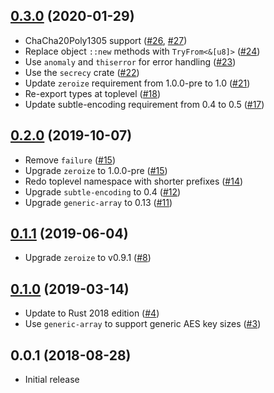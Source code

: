 ## [0.3.0] (2020-01-29)

- ChaCha20Poly1305 support ([#26], [#27])
- Replace object `::new` methods with `TryFrom<&[u8]>` ([#24])
- Use `anomaly` and `thiserror` for error handling ([#23])
- Use the `secrecy` crate ([#22])
- Update `zeroize` requirement from 1.0.0-pre to 1.0 ([#21])
- Re-export types at toplevel ([#18])
- Update subtle-encoding requirement from 0.4 to 0.5 ([#17])

## [0.2.0] (2019-10-07)

- Remove `failure` ([#15])
- Upgrade `zeroize` to 1.0.0-pre ([#15])
- Redo toplevel namespace with shorter prefixes ([#14])
- Upgrade `subtle-encoding` to 0.4 ([#12])
- Upgrade `generic-array` to 0.13 ([#11])

## [0.1.1] (2019-06-04)

- Upgrade `zeroize` to v0.9.1 ([#8])

## [0.1.0] (2019-03-14)

- Update to Rust 2018 edition ([#4])
- Use `generic-array` to support generic AES key sizes ([#3])

## 0.0.1 (2018-08-28)

- Initial release

[0.3.0]: https://github.com/cryptouri/cryptouri.rs/pull/28
[#27]: https://github.com/cryptouri/cryptouri.rs/pull/27
[#26]: https://github.com/cryptouri/cryptouri.rs/pull/26
[#24]: https://github.com/cryptouri/cryptouri.rs/pull/24
[#23]: https://github.com/cryptouri/cryptouri.rs/pull/23
[#22]: https://github.com/cryptouri/cryptouri.rs/pull/22
[#21]: https://github.com/cryptouri/cryptouri.rs/pull/21
[#18]: https://github.com/cryptouri/cryptouri.rs/pull/18
[#17]: https://github.com/cryptouri/cryptouri.rs/pull/17
[0.2.0]: https://github.com/cryptouri/cryptouri.rs/pull/16
[#15]: https://github.com/cryptouri/cryptouri.rs/pull/15
[#14]: https://github.com/cryptouri/cryptouri.rs/pull/14
[#12]: https://github.com/cryptouri/cryptouri.rs/pull/12
[#11]: https://github.com/cryptouri/cryptouri.rs/pull/11
[0.1.1]: https://github.com/cryptouri/cryptouri.rs/pull/9
[#8]: https://github.com/cryptouri/cryptouri.rs/pull/8
[0.1.0]: https://github.com/cryptouri/cryptouri.rs/pull/5
[#4]: https://github.com/cryptouri/cryptouri.rs/pull/4
[#3]: https://github.com/cryptouri/cryptouri.rs/pull/3
